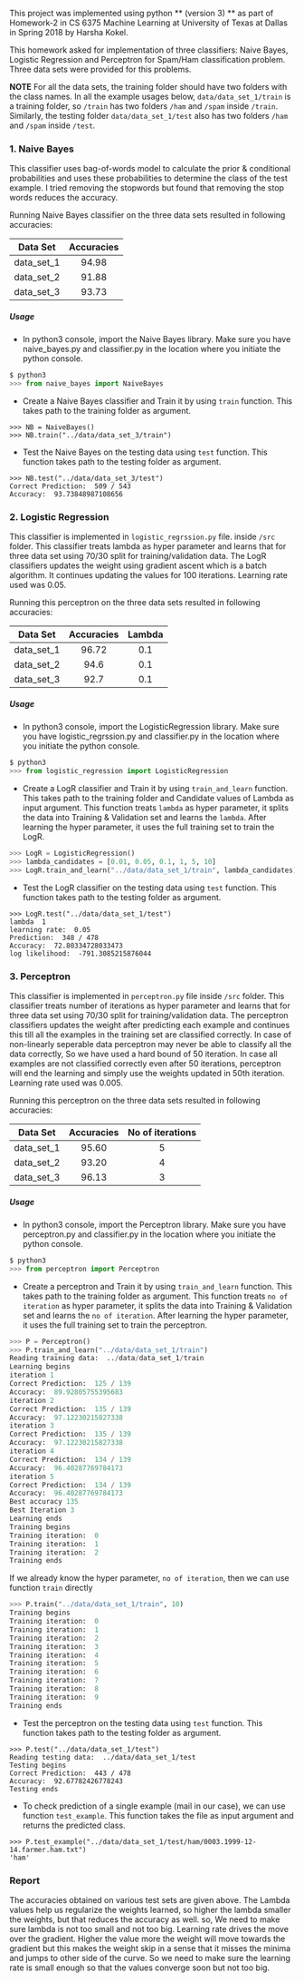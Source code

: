 This project was implemented using python ** (version 3) ** as part of Homework-2 in CS 6375 Machine Learning at University of Texas at Dallas in Spring 2018 by Harsha Kokel.

This homework asked for implementation of three classifiers: Naive Bayes, Logistic Regression and Perceptron for  Spam/Ham classification problem.
Three data sets were provided for this problems.

**NOTE** For all the data sets, the training folder should have two folders with the class names. In all the example usages below, `data/data_set_1/train` is a training folder, so `/train` has two folders `/ham` and `/spam` inside  `/train`. Similarly, the testing folder `data/data_set_1/test` also has two folders `/ham` and `/spam` inside  `/test`.

### 1. Naive Bayes
This classifier uses bag-of-words model to calculate the prior & conditional probabilities and uses these probabilities to determine the class of the test example. I tried removing the stopwords but found that removing the stop words reduces the accuracy.

Running Naive Bayes classifier on the three data sets resulted in following accuracies:


| Data Set | Accuracies |
| ------------- |:---------: |
| data_set_1 | 94.98 |
| data_set_2 | 91.88 |
| data_set_3 | 93.73 |

##### Usage

* In python3 console, import the Naive Bayes library. Make sure you have naive_bayes.py and classifier.py in the location where you initiate the python console.

```python
$ python3
>>> from naive_bayes import NaiveBayes
```

* Create a Naive Bayes classifier and Train it by using `train` function. This takes path to the training folder as argument.

```python3
>>> NB = NaiveBayes()
>>> NB.train("../data/data_set_3/train")
```


* Test the Naive Bayes on the testing data using `test` function. This function takes path to the testing folder as argument.

```python3
>>> NB.test("../data/data_set_3/test")
Correct Prediction:  509 / 543
Accuracy:  93.73848987108656
```


### 2. Logistic Regression

This classifier is implemented in `logistic_regrssion.py` file. inside `/src` folder. This classifier treats lambda as hyper parameter and learns that for three data set using 70/30 split for training/validation data. The LogR classifiers updates the weight using gradient ascent which is a batch algorithm. It continues updating the values for 100 iterations. Learning rate used was 0.05.

Running this perceptron on the three data sets resulted in following accuracies:



| Data Set | Accuracies | Lambda |   
| ------------- |:---------: | :-----:|  
| data_set_1 | 96.72 | 0.1 |  
| data_set_2 | 94.6 | 0.1 |
| data_set_3 | 92.7 | 0.1 |


##### Usage
* In python3 console, import the LogisticRegression library. Make sure you have logistic_regrssion.py and classifier.py in the location where you initiate the python console.

```python
$ python3
>>> from logistic_regression import LogisticRegression
```

* Create a LogR classifier and Train it by using `train_and_learn` function. This takes path to the training folder and Candidate values of Lambda as input argument. This function treats `lambda` as hyper parameter, it splits the data into Training & Validation set and learns the `lambda`. After learning the hyper parameter, it uses the full training set to train the LogR.  

```python
>>> LogR = LogisticRegression()
>>> lambda_candidates = [0.01, 0.05, 0.1, 1, 5, 10]
>>> LogR.train_and_learn("../data/data_set_1/train", lambda_candidates)
```

* Test the LogR classifier on the testing data using `test` function. This function takes path to the testing folder as argument.

```python3
>>> LogR.test("../data/data_set_1/test")
lambda  1
learning rate:  0.05
Prediction:  348 / 478
Accuracy:  72.80334728033473
log likelihood:  -791.3085215876044
```


### 3. Perceptron

This classifier is implemented in `perceptron.py` file inside `/src` folder. This classifier treats number of iterations as hyper parameter and learns that for three data set using 70/30 split for training/validation data. The perceptron classifiers updates the weight after predicting each example and continues this till all the examples in the training set are classified correctly. In case of non-linearly seperable data perceptron may never be able to classify all the data correctly, So we have used a hard bound of 50 iteration. In case all examples are not classified correctly even after 50 iterations, perceptron will end the learning and simply use the weights updated in 50th iteration. Learning rate used was 0.005.

Running this perceptron on the three data sets resulted in following accuracies:



| Data Set | Accuracies | No of iterations |   
| ------------- |:---------: | :-----:|  
| data_set_1 | 95.60 | 5 |  
| data_set_2 | 93.20 | 4 |
| data_set_3 | 96.13 | 3 |




##### Usage
* In python3 console, import the Perceptron library. Make sure you have perceptron.py and classifier.py in the location where you initiate the python console.

```python
$ python3
>>> from perceptron import Perceptron
```



* Create a perceptron and Train it by using `train_and_learn` function. This takes path to the training folder as argument. This function treats `no of iteration` as hyper parameter, it splits the data into Training & Validation set and learns the `no of iteration`. After learning the hyper parameter, it uses the full training set to train the perceptron.  


```python
>>> P = Perceptron()
>>> P.train_and_learn("../data/data_set_1/train")
Reading training data:  ../data/data_set_1/train
Learning begins
iteration 1
Correct Prediction:  125 / 139
Accuracy:  89.92805755395683
iteration 2
Correct Prediction:  135 / 139
Accuracy:  97.12230215827338
iteration 3
Correct Prediction:  135 / 139
Accuracy:  97.12230215827338
iteration 4
Correct Prediction:  134 / 139
Accuracy:  96.40287769784173
iteration 5
Correct Prediction:  134 / 139
Accuracy:  96.40287769784173
Best accuracy 135
Best Iteration 3
Learning ends
Training begins
Training iteration:  0
Training iteration:  1
Training iteration:  2
Training ends
```

If we already know the hyper parameter, `no of iteration`, then we can use function `train` directly   

```python
>>> P.train("../data/data_set_1/train", 10)
Training begins
Training iteration:  0
Training iteration:  1
Training iteration:  2
Training iteration:  3
Training iteration:  4
Training iteration:  5
Training iteration:  6
Training iteration:  7
Training iteration:  8
Training iteration:  9
Training ends
```




* Test the perceptron on the testing data using `test` function. This function takes path to the testing folder as argument.

```python3
>>> P.test("../data/data_set_1/test")
Reading testing data:  ../data/data_set_1/test
Testing begins
Correct Prediction:  443 / 478
Accuracy:  92.67782426778243
Testing ends
```

* To check prediction of a single example (mail in our case), we can use function `test_example`. This function takes the file as input argument and returns the predicted class.

```python3
>>> P.test_example("../data/data_set_1/test/ham/0003.1999-12-14.farmer.ham.txt")
'ham'
```

### Report

The accuracies obtained on various test sets are given above. The Lambda values help us regularize the weights learned, so higher the lambda smaller the weights, but that reduces the accuracy as well. so, We need to make sure lambda is not too small and not too big. Learning rate drives the move over the gradient. Higher the value more the weight will move towards the gradient but this makes the weight skip in a sense that it misses the minima and jumps to other side of the curve. So we need to make sure the learning rate is small enough so that the values converge soon but not too big.
